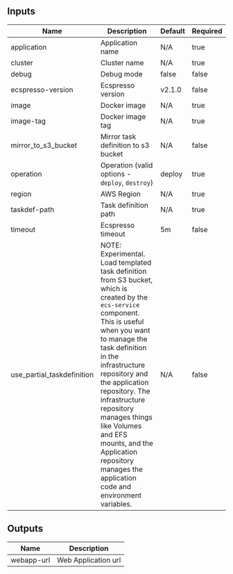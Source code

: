 <!-- markdownlint-disable -->

## Inputs

| Name | Description | Default | Required |
|------|-------------|---------|----------|
| application | Application name | N/A | true |
| cluster | Cluster name | N/A | true |
| debug | Debug mode | false | false |
| ecspresso-version | Ecspresso version | v2.1.0 | false |
| image | Docker image | N/A | true |
| image-tag | Docker image tag | N/A | true |
| mirror\_to\_s3\_bucket | Mirror task definition to s3 bucket | N/A | false |
| operation | Operation (valid options - `deploy`, `destroy`) | deploy | true |
| region | AWS Region | N/A | true |
| taskdef-path | Task definition path | N/A | true |
| timeout | Ecspresso timeout | 5m | false |
| use\_partial\_taskdefinition | NOTE: Experimental. Load templated task definition from S3 bucket, which is created by the `ecs-service` component. This is useful when you want to manage the task definition in the infrastructure repository and the application repository. The infrastructure repository manages things like Volumes and EFS mounts, and the Application repository manages the application code and environment variables. | N/A | false |


## Outputs

| Name | Description |
|------|-------------|
| webapp-url | Web Application url |
<!-- markdownlint-restore -->
